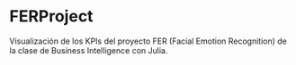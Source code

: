 # FERProject
Visualización de los KPIs del proyecto FER (Facial Emotion Recognition) de la clase de Business Intelligence con Julia.
